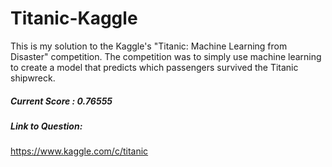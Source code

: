 # Titanic-Kaggle
This is my solution to the Kaggle's "Titanic: Machine Learning from Disaster" competition. The competition was to simply use machine learning to create a model that predicts which passengers survived the Titanic shipwreck. 

##### Current Score : 0.76555

##### Link to Question:
https://www.kaggle.com/c/titanic
